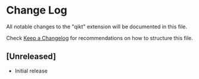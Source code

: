 # Change Log

All notable changes to the "qikt" extension will be documented in this file.

Check [Keep a Changelog](http://keepachangelog.com/) for recommendations on how to structure this file.

## [Unreleased]

- Initial release